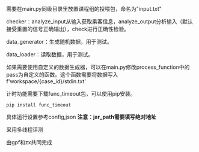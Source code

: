 需要在main.py同级目录里放置课程组的投喂包，命名为"input.txt"

checker：analyze_input从输入获取乘客信息，analyze_output分析输入（默认接受重置的信号正确输出），check进行正确性检验。

data_generator：生成随机数据，用于测试。

data_loader：读取数据，用于测试。

如果需要使用自定义的数据生成器，可以在main.py修改process_function中的pass为自定义的函数。这个函数需要将数据写入f'workspace/{case_id}/stdin.txt'

计时功能需要下载func_timeout包，可以使用pip安装。

```shell
pip install func_timeout
```

具体运行设置参考config,json
**注意：jar_path需要填写绝对地址**

采用多线程评测

由gpf和zx共同完成